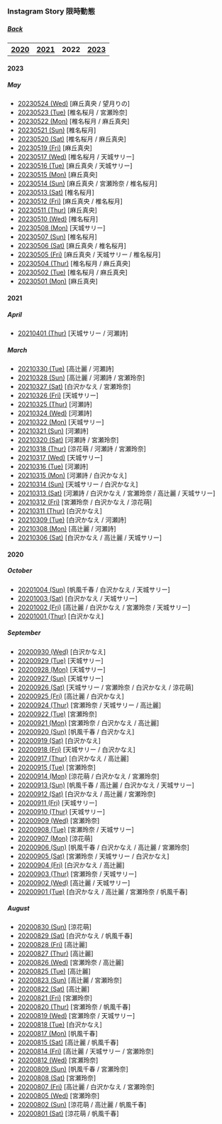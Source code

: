 ### Instagram Story 限時動態
##### [Back](IG_List.md)

<table>
<tr>
<th><a href="#2020">2020</a></th>
<th><a href="#2021">2021</a></th>
<th>2022<a href="#2022"></a></th>
<th><a href="#2023">2023</a></th>
</tr>
</table>

<a name="2023"></a>
#### 2023

##### May
- [20230524 (Wed)](IGstory/May2023/20230524.md) [麻丘真央 / 望月りの]
- [20230523 (Tue)](IGstory/May2023/20230523.md) [椎名桜月 / 宮瀬玲奈]
- [20230522 (Mon)](IGstory/May2023/20230522.md) [椎名桜月 / 麻丘真央]
- [20230521 (Sun)](IGstory/May2023/20230521.md) [椎名桜月]
- [20230520 (Sat)](IGstory/May2023/20230520.md) [椎名桜月 / 麻丘真央]
- [20230519 (Fri)](IGstory/May2023/20230519.md) [麻丘真央]
- [20230517 (Wed)](IGstory/May2023/20230517.md) [椎名桜月 / 天城サリー]
- [20230516 (Tue)](IGstory/May2023/20230516.md) [麻丘真央 / 天城サリー] 
- [20230515 (Mon)](IGstory/May2023/20230515.md) [麻丘真央]
- [20230514 (Sun)](IGstory/May2023/20230514.md) [麻丘真央 / 宮瀬玲奈 / 椎名桜月]
- [20230513 (Sat)](IGstory/May2023/20230513.md) [椎名桜月]
- [20230512 (Fri)](IGstory/May2023/20230512.md) [麻丘真央 / 椎名桜月]  
- [20230511 (Thur)](IGstory/May2023/20230511.md) [麻丘真央]
- [20230510 (Wed)](IGstory/May2023/20230510.md) [椎名桜月]
- [20230508 (Mon)](IGstory/May2023/20230508.md) [天城サリー]
- [20230507 (Sun)](IGstory/May2023/20230507.md) [椎名桜月]
- [20230506 (Sat)](IGstory/May2023/20230506.md) [麻丘真央 / 椎名桜月] 
- [20230505 (Fri)](IGstory/May2023/20230505.md) [麻丘真央 / 天城サリー / 椎名桜月]
- [20230504 (Thur)](IGstory/May2023/20230504.md) [椎名桜月 / 麻丘真央]
- [20230502 (Tue)](IGstory/May2023/20230502.md) [椎名桜月 / 麻丘真央]
- [20230501 (Mon)](IGstory/May2023/20230501.md) [麻丘真央]

<a name="2021"></a>
#### 2021

##### April
- [20210401 (Thur)](IGstory/Apr2021/20210401.md) [天城サリー / 河瀬詩]

##### March
- [20210330 (Tue)](IGstory/Mar2021/20210330.md) [高辻麗 / 河瀬詩]
- [20210328 (Sun)](IGstory/Mar2021/20210328.md) [高辻麗 / 河瀬詩 / 宮瀬玲奈]
- [20210327 (Sat)](IGstory/Mar2021/20210327.md) [白沢かなえ / 宮瀬玲奈]
- [20210326 (Fri)](IGstory/Mar2021/20210326.md) [天城サリー]
- [20210325 (Thur)](IGstory/Mar2021/20210325.md) [河瀬詩]
- [20210324 (Wed)](IGstory/Mar2021/20210324.md) [河瀬詩]
- [20210322 (Mon)](IGstory/Mar2021/20210322.md) [天城サリー]
- [20210321 (Sun)](IGstory/Mar2021/20210321.md) [河瀬詩]
- [20210320 (Sat)](IGstory/Mar2021/20210320.md) [河瀬詩 / 宮瀬玲奈]
- [20210318 (Thur)](IGstory/Mar2021/20210318.md) [涼花萌 / 河瀬詩 / 宮瀬玲奈]
- [20210317 (Wed)](IGstory/Mar2021/20210317.md) [天城サリー]
- [20210316 (Tue)](IGstory/Mar2021/20210316.md) [河瀬詩]
- [20210315 (Mon)](IGstory/Mar2021/20210315.md) [河瀬詩 / 白沢かなえ]
- [20210314 (Sun)](IGstory/Mar2021/20210314.md) [天城サリー / 白沢かなえ]
- [20210313 (Sat)](IGstory/Mar2021/20210313.md) [河瀬詩 / 白沢かなえ / 宮瀬玲奈 / 高辻麗 / 天城サリー]
- [20210312 (Fri)](IGstory/Mar2021/20210312.md) [宮瀬玲奈 / 白沢かなえ / 涼花萌]
- [20210311 (Thur)](IGstory/Mar2021/20210311.md) [白沢かなえ]
- [20210309 (Tue)](IGstory/Mar2021/20210309.md) [白沢かなえ / 河瀬詩]
- [20210308 (Mon)](IGstory/Mar2021/20210308.md) [高辻麗 / 河瀬詩]
- [20210306 (Sat)](IGstory/Mar2021/20210306.md) [白沢かなえ / 高辻麗 / 天城サリー]

<a name="2020"></a>
#### 2020

##### October
- [20201004 (Sun)](IGstory/Oct2020/20201004.md) [帆風千春 / 白沢かなえ / 天城サリー]
- [20201003 (Sat)](IGstory/Oct2020/20201003.md) [白沢かなえ / 天城サリー]
- [20201002 (Fri)](IGstory/Oct2020/20201002.md) [高辻麗 / 白沢かなえ / 宮瀬玲奈 / 天城サリー]
- [20201001 (Thur)](IGstory/Oct2020/20201001.md) [白沢かなえ]

##### September
- [20200930 (Wed)](IGstory/Sep2020/20200930.md) [白沢かなえ]
- [20200929 (Tue)](IGstory/Sep2020/20200929.md) [天城サリー]
- [20200928 (Mon)](IGstory/Sep2020/20200928.md) [天城サリー]
- [20200927 (Sun)](IGstory/Sep2020/20200927.md) [天城サリー]
- [20200926 (Sat)](IGstory/Sep2020/20200926.md) [天城サリー / 宮瀬玲奈 / 白沢かなえ / 涼花萌]
- [20200925 (Fri)](IGstory/Sep2020/20200925.md) [高辻麗 / 白沢かなえ]
- [20200924 (Thur)](IGstory/Sep2020/20200924.md) [宮瀬玲奈 / 天城サリー / 高辻麗]
- [20200922 (Tue)](IGstory/Sep2020/20200922.md) [宮瀬玲奈]
- [20200921 (Mon)](IGstory/Sep2020/20200921.md) [宮瀬玲奈 / 白沢かなえ / 高辻麗]
- [20200920 (Sun)](IGstory/Sep2020/20200920.md) [帆風千春 / 白沢かなえ]
- [20200919 (Sat)](IGstory/Sep2020/20200919.md) [白沢かなえ]
- [20200918 (Fri)](IGstory/Sep2020/20200918.md) [天城サリー / 白沢かなえ]
- [20200917 (Thur)](IGstory/Sep2020/20200917.md) [白沢かなえ / 高辻麗]
- [20200915 (Tue)](IGstory/Sep2020/20200915.md) [宮瀬玲奈]
- [20200914 (Mon)](IGstory/Sep2020/20200914.md) [涼花萌 / 白沢かなえ / 宮瀬玲奈]
- [20200913 (Sun)](IGstory/Sep2020/20200913.md) [帆風千春 / 高辻麗 / 白沢かなえ / 天城サリー]
- [20200912 (Sat)](IGstory/Sep2020/20200912.md) [白沢かなえ / 高辻麗 / 宮瀬玲奈]
- [20200911 (Fri)](IGstory/Sep2020/20200911.md) [天城サリー]
- [20200910 (Thur)](IGstory/Sep2020/20200910.md) [天城サリー]
- [20200909 (Wed)](IGstory/Sep2020/20200909.md) [宮瀬玲奈]
- [20200908 (Tue)](IGstory/Sep2020/20200908.md) [宮瀬玲奈 / 天城サリー]
- [20200907 (Mon)](IGstory/Sep2020/20200907.md) [涼花萌]
- [20200906 (Sun)](IGstory/Sep2020/20200906.md) [帆風千春 / 白沢かなえ / 高辻麗 / 宮瀬玲奈]
- [20200905 (Sat)](IGstory/Sep2020/20200905.md) [宮瀬玲奈 / 天城サリー / 白沢かなえ]
- [20200904 (Fri)](IGstory/Sep2020/20200904.md) [白沢かなえ / 高辻麗]
- [20200903 (Thur)](IGstory/Sep2020/20200903.md) [宮瀬玲奈 / 天城サリー]
- [20200902 (Wed)](IGstory/Sep2020/20200902.md) [高辻麗 / 天城サリー]
- [20200901 (Tue)](IGstory/Sep2020/20200901.md) [白沢かなえ / 高辻麗 / 宮瀬玲奈 / 帆風千春]

##### August
- [20200830 (Sun)](IGstory/Aug2020/20200830.md) [涼花萌]
- [20200829 (Sat)](IGstory/Aug2020/20200829.md) [白沢かなえ / 帆風千春]
- [20200828 (Fri)](IGstory/Aug2020/20200828.md) [高辻麗]
- [20200827 (Thur)](IGstory/Aug2020/20200827.md) [高辻麗]
- [20200826 (Wed)](IGstory/Aug2020/20200826.md) [宮瀬玲奈 / 高辻麗]
- [20200825 (Tue)](IGstory/Aug2020/20200825.md) [高辻麗]
- [20200823 (Sun)](IGstory/Aug2020/20200823.md) [高辻麗 / 宮瀬玲奈]
- [20200822 (Sat)](IGstory/Aug2020/20200822.md) [高辻麗]
- [20200821 (Fri)](IGstory/Aug2020/20200821.md) [宮瀬玲奈]
- [20200820 (Thur)](IGstory/Aug2020/20200820.md) [宮瀬玲奈 / 帆風千春]
- [20200819 (Wed)](IGstory/Aug2020/20200819.md) [宮瀬玲奈 / 天城サリー]
- [20200818 (Tue)](IGstory/Aug2020/20200818.md) [白沢かなえ]
- [20200817 (Mon)](IGstory/Aug2020/20200817.md) [帆風千春]
- [20200815 (Sat)](IGstory/Aug2020/20200815.md) [高辻麗 / 帆風千春]
- [20200814 (Fri)](IGstory/Aug2020/20200814.md) [高辻麗 / 天城サリー / 宮瀬玲奈]
- [20200812 (Wed)](IGstory/Aug2020/20200812.md) [宮瀬玲奈]
- [20200809 (Sun)](IGstory/Aug2020/20200809.md) [帆風千春 / 宮瀬玲奈]
- [20200808 (Sat)](IGstory/Aug2020/20200808.md) [宮瀬玲奈]
- [20200807 (Fri)](IGstory/Aug2020/20200807.md) [高辻麗 / 白沢かなえ / 宮瀬玲奈]
- [20200805 (Wed)](IGstory/Aug2020/20200805.md) [宮瀬玲奈]
- [20200802 (Sun)](IGstory/Aug2020/20200802.md) [涼花萌 / 高辻麗 / 帆風千春]
- [20200801 (Sat)](IGstory/Aug2020/20200801.md) [涼花萌 / 帆風千春]
